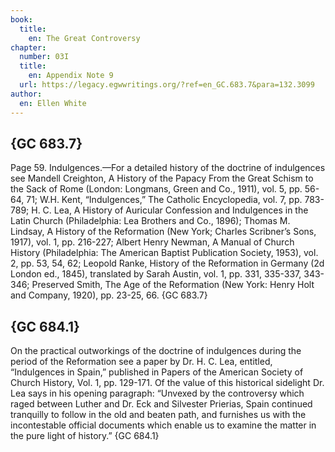 ```yaml
---
book:
  title:
    en: The Great Controversy
chapter:
  number: 03I
  title:
    en: Appendix Note 9
  url: https://legacy.egwwritings.org/?ref=en_GC.683.7&para=132.3099
author:
  en: Ellen White
---
```


## {GC 683.7}

Page 59. Indulgences.—For a detailed history of the doctrine of indulgences see Mandell Creighton, A History of the Papacy From the Great Schism to the Sack of Rome (London: Longmans, Green and Co., 1911), vol. 5, pp. 56-64, 71; W.H. Kent, “Indulgences,” The Catholic Encyclopedia, vol. 7, pp. 783-789; H. C. Lea, A History of Auricular Confession and Indulgences in the Latin Church (Philadelphia: Lea Brothers and Co., 1896); Thomas M. Lindsay, A History of the Reformation (New York; Charles Scribner’s Sons, 1917), vol. 1, pp. 216-227; Albert Henry Newman, A Manual of Church History (Philadelphia: The American Baptist Publication Society, 1953), vol. 2, pp. 53, 54, 62; Leopold Ranke, History of the Reformation in Germany (2d London ed., 1845), translated by Sarah Austin, vol. 1, pp. 331, 335-337, 343-346; Preserved Smith, The Age of the Reformation (New York: Henry Holt and Company, 1920), pp. 23-25, 66. {GC 683.7}

## {GC 684.1}

On the practical outworkings of the doctrine of indulgences during the period of the Reformation see a paper by Dr. H. C. Lea, entitled, “Indulgences in Spain,” published in Papers of the American Society of Church History, Vol. 1, pp. 129-171. Of the value of this historical sidelight Dr. Lea says in his opening paragraph: “Unvexed by the controversy which raged between Luther and Dr. Eck and Silvester Prierias, Spain continued tranquilly to follow in the old and beaten path, and furnishes us with the incontestable official documents which enable us to examine the matter in the pure light of history.” {GC 684.1}
